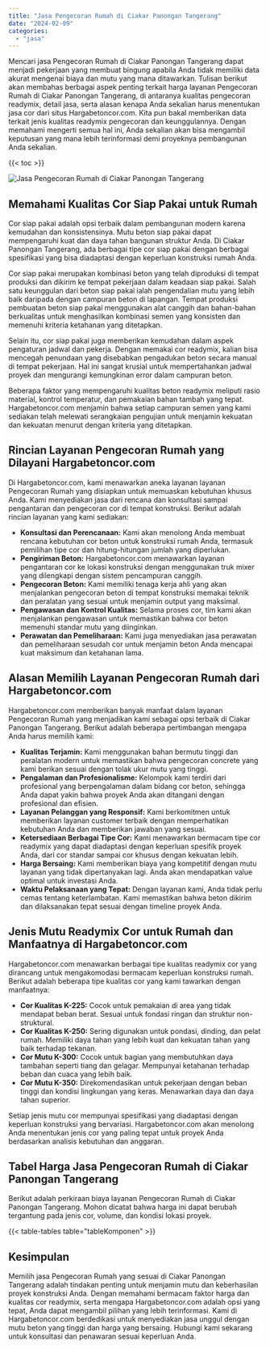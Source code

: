 ```yaml
---
title: "Jasa Pengecoran Rumah di Ciakar Panongan Tangerang"
date: "2024-02-09"
categories: 
  - "jasa"
---
```



Mencari jasa Pengecoran Rumah di Ciakar Panongan Tangerang dapat menjadi pekerjaan yang membuat bingung apabila Anda tidak memiliki data akurat mengenai biaya dan mutu yang mana ditawarkan. Tulisan berikut akan membahas berbagai aspek penting terkait harga layanan Pengecoran Rumah di Ciakar Panongan Tangerang, di antaranya kualitas pengecoran readymix, detail jasa, serta alasan kenapa Anda sekalian harus menentukan jasa cor dari situs Hargabetoncor.com. Kita pun bakal memberikan data terkait jenis kualitas readymix pengecoran dan keunggulannya. Dengan memahami mengerti semua hal ini, Anda sekalian akan bisa mengambil keputusan yang mana lebih terinformasi demi proyeknya pembangunan Anda sekalian.

{{< toc >}}

![Jasa Pengecoran Rumah di Ciakar Panongan Tangerang](https://hargareadymixid.github.io/hbc/readymix-hbc%20(30).png)

## Memahami Kualitas Cor Siap Pakai untuk Rumah

Cor siap pakai adalah opsi terbaik dalam pembangunan modern karena kemudahan dan konsistensinya. Mutu beton siap pakai dapat mempengaruhi kuat dan daya tahan bangunan struktur Anda. Di Ciakar Panongan Tangerang, ada berbagai tipe cor siap pakai dengan berbagai spesifikasi yang bisa diadaptasi dengan keperluan konstruksi rumah Anda.

Cor siap pakai merupakan kombinasi beton yang telah diproduksi di tempat produksi dan dikirim ke tempat pekerjaan dalam keadaan siap pakai. Salah satu keunggulan dari beton siap pakai ialah pengendalian mutu yang lebih baik daripada dengan campuran beton di lapangan. Tempat produksi pembuatan beton siap pakai menggunakan alat canggih dan bahan-bahan berkualitas untuk menghasilkan kombinasi semen yang konsisten dan memenuhi kriteria ketahanan yang ditetapkan.

Selain itu, cor siap pakai juga memberikan kemudahan dalam aspek pengaturan jadwal dan pekerja. Dengan memakai cor readymix, kalian bisa mencegah penundaan yang disebabkan pengadukan beton secara manual di tempat pekerjaan. Hal ini sangat krusial untuk mempertahankan jadwal proyek dan mengurangi kemungkinan error dalam campuran beton.

Beberapa faktor yang mempengaruhi kualitas beton readymix meliputi rasio material, kontrol temperatur, dan pemakaian bahan tambah yang tepat. Hargabetoncor.com menjamin bahwa setiap campuran semen yang kami sediakan telah melewati serangkaian pengujian untuk menjamin kekuatan dan kekuatan menurut dengan kriteria yang ditetapkan.

## Rincian Layanan Pengecoran Rumah yang Dilayani Hargabetoncor.com

Di Hargabetoncor.com, kami menawarkan aneka layanan layanan Pengecoran Rumah yang disiapkan untuk memuaskan kebutuhan khusus Anda. Kami menyediakan jasa dari rencana dan konsultasi sampai pengantaran dan pengecoran cor di tempat konstruksi. Berikut adalah rincian layanan yang kami sediakan:

- **Konsultasi dan Perencanaan:** Kami akan menolong Anda membuat rencana kebutuhan cor beton untuk konstruksi rumah Anda, termasuk pemilihan tipe cor dan hitung-hitungan jumlah yang diperlukan.
- **Pengiriman Beton:** Hargabetoncor.com menawarkan layanan pengantaran cor ke lokasi konstruksi dengan menggunakan truk mixer yang dilengkapi dengan sistem pencampuran canggih.
- **Pengecoran Beton:** Kami memiliki tenaga kerja ahli yang akan menjalankan pengecoran beton di tempat konstruksi memakai teknik dan peralatan yang sesuai untuk menjamin output yang maksimal.
- **Pengawasan dan Kontrol Kualitas:** Selama proses cor, tim kami akan menjalankan pengawasan untuk memastikan bahwa cor beton memenuhi standar mutu yang diinginkan.
- **Perawatan dan Pemeliharaan:** Kami juga menyediakan jasa perawatan dan pemeliharaan sesudah cor untuk menjamin beton Anda mencapai kuat maksimum dan ketahanan lama.

## Alasan Memilih Layanan Pengecoran Rumah dari Hargabetoncor.com

Hargabetoncor.com memberikan banyak manfaat dalam layanan Pengecoran Rumah yang menjadikan kami sebagai opsi terbaik di Ciakar Panongan Tangerang. Berikut adalah beberapa pertimbangan mengapa Anda harus memilih kami:

- **Kualitas Terjamin:** Kami menggunakan bahan bermutu tinggi dan peralatan modern untuk memastikan bahwa pengecoran concrete yang kami berikan sesuai dengan tolak ukur mutu yang tinggi.
- **Pengalaman dan Profesionalisme:** Kelompok kami terdiri dari profesional yang berpengalaman dalam bidang cor beton, sehingga Anda dapat yakin bahwa proyek Anda akan ditangani dengan profesional dan efisien.
- **Layanan Pelanggan yang Responsif:** Kami berkomitmen untuk memberikan layanan customer terbaik dengan memperhatikan kebutuhan Anda dan memberikan jawaban yang sesuai.
- **Ketersediaan Berbagai Tipe Cor:** Kami menawarkan bermacam tipe cor readymix yang dapat diadaptasi dengan keperluan spesifik proyek Anda, dari cor standar sampai cor khusus dengan kekuatan lebih.
- **Harga Bersaing:** Kami memberikan biaya yang kompetitif dengan mutu layanan yang tidak dipertanyakan lagi. Anda akan mendapatkan value optimal untuk investasi Anda.
- **Waktu Pelaksanaan yang Tepat:** Dengan layanan kami, Anda tidak perlu cemas tentang keterlambatan. Kami memastikan bahwa beton dikirim dan dilaksanakan tepat sesuai dengan timeline proyek Anda.

## Jenis Mutu Readymix Cor untuk Rumah dan Manfaatnya di Hargabetoncor.com

Hargabetoncor.com menawarkan berbagai tipe kualitas readymix cor yang dirancang untuk mengakomodasi bermacam keperluan konstruksi rumah. Berikut adalah beberapa tipe kualitas cor yang kami tawarkan dengan manfaatnya:

- **Cor Kualitas K-225:** Cocok untuk pemakaian di area yang tidak mendapat beban berat. Sesuai untuk fondasi ringan dan struktur non-struktural.
- **Cor Kualitas K-250:** Sering digunakan untuk pondasi, dinding, dan pelat rumah. Memiliki daya tahan yang lebih kuat dan kekuatan tahan yang baik terhadap tekanan.
- **Cor Mutu K-300:** Cocok untuk bagian yang membutuhkan daya tambahan seperti tiang dan gelagar. Mempunyai ketahanan terhadap beban dan cuaca yang lebih baik.
- **Cor Mutu K-350:** Direkomendasikan untuk pekerjaan dengan beban tinggi dan kondisi lingkungan yang keras. Menawarkan daya dan daya tahan superior.

Setiap jenis mutu cor mempunyai spesifikasi yang diadaptasi dengan keperluan konstruksi yang bervariasi. Hargabetoncor.com akan menolong Anda menentukan jenis cor yang paling tepat untuk proyek Anda berdasarkan analisis kebutuhan dan anggaran.

## Tabel Harga Jasa Pengecoran Rumah di Ciakar Panongan Tangerang

Berikut adalah perkiraan biaya layanan Pengecoran Rumah di Ciakar Panongan Tangerang. Mohon dicatat bahwa harga ini dapat berubah tergantung pada jenis cor, volume, dan kondisi lokasi proyek.

{{< table-tables table="tableKomponen" >}}

## Kesimpulan

Memilih jasa Pengecoran Rumah yang sesuai di Ciakar Panongan Tangerang adalah tindakan penting untuk menjamin mutu dan keberhasilan proyek konstruksi Anda. Dengan memahami bermacam faktor harga dan kualitas cor readymix, serta mengapa Hargabetoncor.com adalah opsi yang tepat, Anda dapat mengambil pilihan yang lebih terinformasi. Kami di Hargabetoncor.com berdedikasi untuk menyediakan jasa unggul dengan mutu beton yang tinggi dan harga yang bersaing. Hubungi kami sekarang untuk konsultasi dan penawaran sesuai keperluan Anda.
